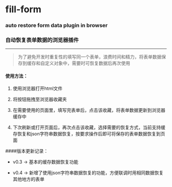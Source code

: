 # fill-form
### auto restore form data plugin in browser
### 自动恢复表单数据的浏览器插件
***

> 为了避免开发时重复性的填写同一个表单，浪费时间和精力，将表单数据保存到缓存和自定义对象中，需要时可恢复数据后再次使用


#### 使用方法：
1. 使用浏览器打开html文件

2. 将按钮拖拽至浏览器收藏夹

3. 在需要使用的页面里，填写完表单后，点击该收藏，将表单数据更新到浏览器缓存中

4. 下次刷新或打开页面后，再次点击该收藏，选择需要的恢复方式，当前支持缓存恢复和json字符串数据恢复，按要求操作后即可将保存的表单数据恢复到页面


####版本更新记录：
* v0.3 -> 基本的缓存数据恢复功能

* v0.4 -> 新增了使用json字符串数据恢复的功能，方便联调时用相同数据恢复其他地方的表单

